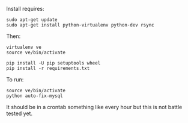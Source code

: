 Install requires:

    sudo apt-get update
    sudo apt-get install python-virtualenv python-dev rsync

Then:

    virtualenv ve
    source ve/bin/activate

    pip install -U pip setuptools wheel
    pip install -r requirements.txt

To run:

    source ve/bin/activate
    python auto-fix-mysql

It should be in a crontab something like every hour but this is not battle tested yet.
